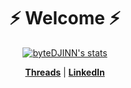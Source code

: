 
<h1 align="center">⚡ Welcome ⚡</h1>
<p align="center">
  <a href="https://github.com/byteDJINN"><img src="https://streak-stats.demolab.com/?user=byteDJINN&theme=dark" alt="byteDJINN's stats"></a>
</p>
<p align="center">
  <strong><a href="https://www.threads.net/@djayasundera">Threads</a></strong> | 
  <strong><a href="https://linkedin.com/in/djayasundera">LinkedIn</a></strong> 
</p>

